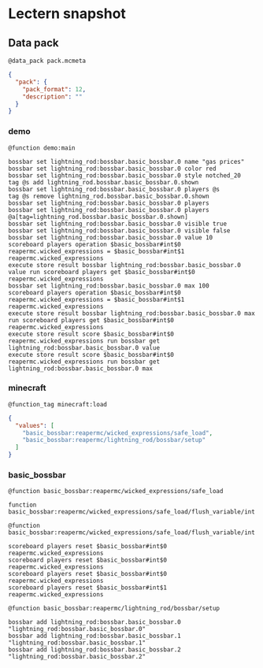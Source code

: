# Lectern snapshot

## Data pack

`@data_pack pack.mcmeta`

```json
{
  "pack": {
    "pack_format": 12,
    "description": ""
  }
}
```

### demo

`@function demo:main`

```mcfunction
bossbar set lightning_rod:bossbar.basic_bossbar.0 name "gas prices"
bossbar set lightning_rod:bossbar.basic_bossbar.0 color red
bossbar set lightning_rod:bossbar.basic_bossbar.0 style notched_20
tag @s add lightning_rod.bossbar.basic_bossbar.0.shown
bossbar set lightning_rod:bossbar.basic_bossbar.0 players @s
tag @s remove lightning_rod.bossbar.basic_bossbar.0.shown
bossbar set lightning_rod:bossbar.basic_bossbar.0 players
bossbar set lightning_rod:bossbar.basic_bossbar.0 players @a[tag=lightning_rod.bossbar.basic_bossbar.0.shown]
bossbar set lightning_rod:bossbar.basic_bossbar.0 visible true
bossbar set lightning_rod:bossbar.basic_bossbar.0 visible false
bossbar set lightning_rod:bossbar.basic_bossbar.0 value 10
scoreboard players operation $basic_bossbar#int$0 reapermc.wicked_expressions = $basic_bossbar#int$1 reapermc.wicked_expressions
execute store result bossbar lightning_rod:bossbar.basic_bossbar.0 value run scoreboard players get $basic_bossbar#int$0 reapermc.wicked_expressions
bossbar set lightning_rod:bossbar.basic_bossbar.0 max 100
scoreboard players operation $basic_bossbar#int$0 reapermc.wicked_expressions = $basic_bossbar#int$1 reapermc.wicked_expressions
execute store result bossbar lightning_rod:bossbar.basic_bossbar.0 max run scoreboard players get $basic_bossbar#int$0 reapermc.wicked_expressions
execute store result score $basic_bossbar#int$0 reapermc.wicked_expressions run bossbar get lightning_rod:bossbar.basic_bossbar.0 value
execute store result score $basic_bossbar#int$0 reapermc.wicked_expressions run bossbar get lightning_rod:bossbar.basic_bossbar.0 max
```

### minecraft

`@function_tag minecraft:load`

```json
{
  "values": [
    "basic_bossbar:reapermc/wicked_expressions/safe_load",
    "basic_bossbar:reapermc/lightning_rod/bossbar/setup"
  ]
}
```

### basic_bossbar

`@function basic_bossbar:reapermc/wicked_expressions/safe_load`

```mcfunction
function basic_bossbar:reapermc/wicked_expressions/safe_load/flush_variable/int
```

`@function basic_bossbar:reapermc/wicked_expressions/safe_load/flush_variable/int`

```mcfunction
scoreboard players reset $basic_bossbar#int$0 reapermc.wicked_expressions
scoreboard players reset $basic_bossbar#int$0 reapermc.wicked_expressions
scoreboard players reset $basic_bossbar#int$0 reapermc.wicked_expressions
scoreboard players reset $basic_bossbar#int$1 reapermc.wicked_expressions
```

`@function basic_bossbar:reapermc/lightning_rod/bossbar/setup`

```mcfunction
bossbar add lightning_rod:bossbar.basic_bossbar.0 "lightning_rod:bossbar.basic_bossbar.0"
bossbar add lightning_rod:bossbar.basic_bossbar.1 "lightning_rod:bossbar.basic_bossbar.1"
bossbar add lightning_rod:bossbar.basic_bossbar.2 "lightning_rod:bossbar.basic_bossbar.2"
```
